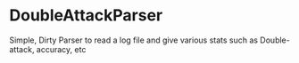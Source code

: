 # DoubleAttackParser
Simple, Dirty Parser to read a log file and give various stats such as Double-attack, accuracy, etc
